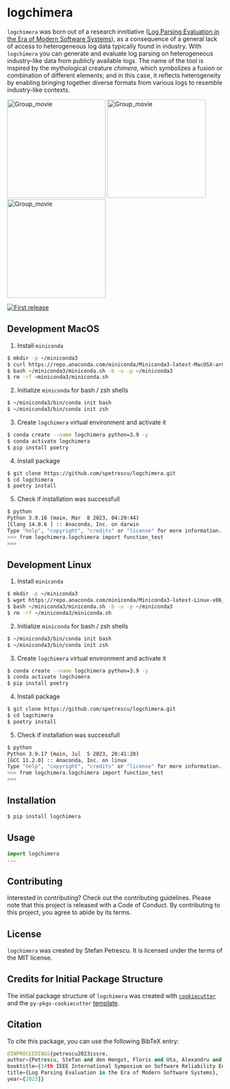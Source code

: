 # logchimera

 `logchimera` was born out of a research innitiative ([Log Parsing Evaluation in the Era of Modern Software Systems](https://arxiv.org/abs/2308.09003)), as a consequence of a general lack of access to heterogeneous log data typically found in industry. With `logchimera` you can generate and evaluate log parsing on heterogeneous industry-like data from publicly available logs. The name of the tool is inspired by the mythological creature _chimera_, which symbolizes a fusion or combination of different elements; and in this case, it reflects heterogeneity by enabling bringing together diverse formats from various logs to resemble industry-like contexts.

<div align="left">
  <p>
<!--   <img width="230" alt="Group_movie" src="https://user-images.githubusercontent.com/60047427/122675863-a7e86380-d1db-11eb-84f4-d4a3bc488209.jpg"> -->
  <img width="230" alt="Group_movie" src="https://github.com/spetrescu/logchimera/assets/60047427/10cc52d6-dc33-4159-a99c-cfc279cf3f11.jpg">
  <img width="230" alt="Group_movie" src="https://github.com/spetrescu/logchimera/assets/60047427/d2012c9d-753c-4b9d-b867-1c65896c26df.jpg">
  <img width="230" alt="Group_movie" src="https://github.com/spetrescu/logchimera/assets/60047427/cdc0d927-fbf5-48be-8a6c-e033fb4af958.jpg">

  </p>
  <p>
    <a href="">
      <img alt="First release" src="https://img.shields.io/badge/release-v0.1.0-brightgreen.svg" />
    </a>
  </p>
</div>

## Development MacOS
1. Install `miniconda`
```bash
$ mkdir -p ~/miniconda3
$ curl https://repo.anaconda.com/miniconda/Miniconda3-latest-MacOSX-arm64.sh -o ~/miniconda3/miniconda.sh
$ bash ~/miniconda3/miniconda.sh -b -u -p ~/miniconda3
$ rm -rf ~miniconda3/miniconda.sh
```
2. Initialize `miniconda` for bash / zsh shells
```bash
$ ~/miniconda3/bin/conda init bash
$ ~/miniconda3/bin/conda init zsh
```
3. Create `logchimera` virtual environment and activate it
```bash
$ conda create --name logchimera python=3.9 -y
$ conda activate logchimera
$ pip install poetry
```
4. Install package
```bash
$ git clone https://github.com/spetrescu/logchimera.git
$ cd logchimera
$ poetry install
```
5. Check if installation was successfull
```bash
$ python
Python 3.9.16 (main, Mar  8 2023, 04:29:44) 
[Clang 14.0.6 ] :: Anaconda, Inc. on darwin
Type "help", "copyright", "credits" or "license" for more information.
>>> from logchimera.logchimera import function_test
>>>
```

## Development Linux
1. Install `miniconda`
```bash
$ mkdir -p ~/miniconda3
$ wget https://repo.anaconda.com/miniconda/Miniconda3-latest-Linux-x86_64.sh -O ~/miniconda3/miniconda.sh
$ bash ~/miniconda3/miniconda.sh -b -u -p ~/miniconda3
$ rm -rf ~/miniconda3/miniconda.sh
```
2. Initialize `miniconda` for bash / zsh shells
```bash
$ ~/miniconda3/bin/conda init bash
$ ~/miniconda3/bin/conda init zsh
```
3. Create `logchimera` virtual environment and activate it
```bash
$ conda create --name logchimera python=3.9 -y
$ conda activate logchimera
$ pip install poetry
```
4. Install package
```bash
$ git clone https://github.com/spetrescu/logchimera.git
$ cd logchimera
$ poetry install
```
5. Check if installation was successfull
```bash
$ python
Python 3.9.17 (main, Jul  5 2023, 20:41:20) 
[GCC 11.2.0] :: Anaconda, Inc. on linux
Type "help", "copyright", "credits" or "license" for more information.
>>> from logchimera.logchimera import function_test
>>>
```

## Installation

```bash
$ pip install logchimera
```

## Usage

```python
import logchimera
...
```

## Contributing

Interested in contributing? Check out the contributing guidelines. Please note that this project is released with a Code of Conduct. By contributing to this project, you agree to abide by its terms.

## License

`logchimera` was created by Stefan Petrescu. It is licensed under the terms of the MIT license.

## Credits for Initial Package Structure

The initial package structure of `logchimera` was created with [`cookiecutter`](https://cookiecutter.readthedocs.io/en/latest/) and the `py-pkgs-cookiecutter` [template](https://github.com/py-pkgs/py-pkgs-cookiecutter).

## Citation
To cite this package, you can use the following BibTeX entry:
```python
@INPROCEEDINGS{petrescu2023issre,
author={Petrescu, Stefan and den Hengst, Floris and Uta, Alexandru and Rellermeyer, Jan S.},
booktitle={34th IEEE International Symposium on Software Reliability Engineering (ISSRE)},
title={Log Parsing Evaluation in the Era of Modern Software Systems},
year={2023}}
```



